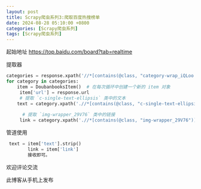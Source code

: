 ```yaml
---
layout: post
title: Scrapy爬虫系列3:爬取百度热搜榜单
date: 2024-08-28 05:10:00 +0800
categories: [Scrapy爬虫系列]
tags: [Scrapy爬虫系列]
---
```


起始地址 https://top.baidu.com/board?tab=realtime

提取器

```python
categories = response.xpath('//*[contains(@class, "category-wrap_iQLoo horizontal_1eKyQ")]')
for category in categories:  
    item = DoubanbooksItem()  # 在每次循环中创建一个新的 item 对象
     item['url'] = response.url
     # 提取 `c-single-text-ellipsis` 类中的文本
    text = category.xpath('.//*[contains(@class, "c-single-text-ellipsis")]/text()').get()
            
      # 提取 `img-wrapper_29V76` 类中的链接
     link = category.xpath('.//*[contains(@class, "img-wrapper_29V76")]/@href').get()
```

管道使用 

```python
 text = item['text'].strip()
        link = item['link']
        接收即可。
```

欢迎评论交流

此博客从手机上发布
